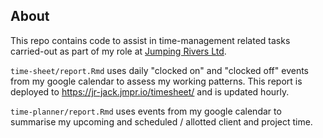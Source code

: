 ## About

This repo contains code to assist in time-management related tasks carried-out
as part of my role at [Jumping Rivers Ltd](https://www.jumpingrivers.com/about/).

`time-sheet/report.Rmd` uses daily "clocked on" and "clocked off" events from
my google calendar to assess my working patterns. This report is deployed to
https://jr-jack.jmpr.io/timesheet/ and is updated hourly.

`time-planner/report.Rmd` uses events from my google calendar to summarise my
upcoming and scheduled / allotted client and project time.
